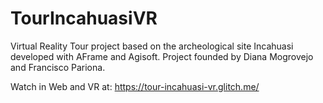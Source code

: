 # TourIncahuasiVR

Virtual Reality Tour project based on the archeological site Incahuasi developed with AFrame and Agisoft. Project founded by Diana Mogrovejo and Francisco Pariona.

Watch in Web and VR at: https://tour-incahuasi-vr.glitch.me/
